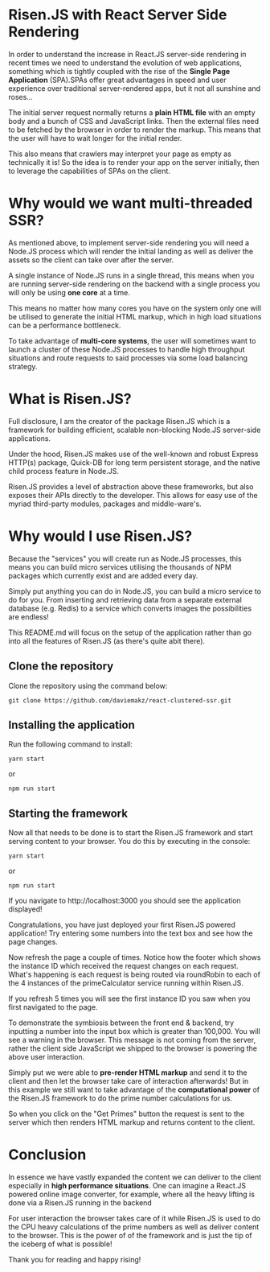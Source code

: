 # Risen.JS with React Server Side Rendering

In order to understand the increase in React.JS server-side rendering in recent times we need to understand the evolution of web applications, something which is tightly coupled with the rise of the **Single Page Application** (SPA).SPAs offer great advantages in speed and user experience over traditional server-rendered apps, but it not all sunshine and roses…

The initial server request normally returns a **plain HTML file** with an empty body and a bunch of CSS and JavaScript links. Then the external files need to be fetched by the browser in order to render the markup. This means that the user will have to wait longer for the initial render.

This also means that crawlers may interpret your page as empty as technically it is! So the idea is to render your app on the server initially, then to leverage the capabilities of SPAs on the client.

# Why would we want multi-threaded SSR?

As mentioned above, to implement server-side rendering you will need a Node.JS process which will render the initial landing as well as deliver the assets so the client can take over after the server.

A single instance of Node.JS runs in a single thread, this means when you are running server-side rendering on the backend with a single process you will only be using **one core** at a time.

This means no matter how many cores you have on the system only one will be utilised to generate the initial HTML markup, which in high load situations can be a performance bottleneck.

To take advantage of **multi-core systems**, the user will sometimes want to launch a cluster of these Node.JS processes to handle high throughput situations and route requests to said processes via some load balancing strategy.

# What is Risen.JS?

Full disclosure, I am the creator of the package Risen.JS which is a framework for building efficient, scalable non-blocking Node.JS server-side applications.

Under the hood, Risen.JS makes use of the well-known and robust Express HTTP(s) package, Quick-DB for long term persistent storage, and the native child process feature in Node.JS.

Risen.JS provides a level of abstraction above these frameworks, but also exposes their APIs directly to the developer. This allows for easy use of the myriad third-party modules, packages and middle-ware's.

# Why would I use Risen.JS?

Because the "services" you will create run as Node.JS processes, this means you can build micro services utilising the thousands of NPM packages which currently exist and are added every day.

Simply put anything you can do in Node.JS, you can build a micro service to do for you. From inserting and retrieving data from a separate external database (e.g. Redis) to a service which converts images the possibilities are endless!

This README.md will focus on the setup of the application rather than go into all the features of Risen.JS (as there's quite abit there).

## Clone the repository

Clone the repository using the command below:

```
git clone https://github.com/daviemakz/react-clustered-ssr.git
```

## Installing the application

Run the following command to install:

```
yarn start
```

or

```
npm run start
```

## Starting the framework

Now all that needs to be done is to start the Risen.JS framework and start serving content to your browser. You do this by executing in the console:

```
yarn start
```

or

```
npm run start
```

If you navigate to http://localhost:3000 you should see the application displayed!

Congratulations, you have just deployed your first Risen.JS powered application! Try entering some numbers into the text box and see how the page changes.

Now refresh the page a couple of times. Notice how the footer which shows the instance ID which received the request changes on each request. What's happening is each request is being routed via roundRobin to each of the 4 instances of the primeCalculator service running within Risen.JS.

If you refresh 5 times you will see the first instance ID you saw when you first navigated to the page.

To demonstrate the symbiosis between the front end & backend, try inputting a number into the input box which is greater than 100,000. You will see a warning in the browser. This message is not coming from the server, rather the client side JavaScript we shipped to the browser is powering the above user interaction.

Simply put we were able to **pre-render HTML markup** and send it to the client and then let the browser take care of interaction afterwards!
But in this example we still want to take advantage of the **computational power** of the Risen.JS framework to do the prime number calculations for us.

So when you click on the "Get Primes" button the request is sent to the server which then renders HTML markup and returns content to the client.

# Conclusion

In essence we have vastly expanded the content we can deliver to the client especially in **high performance situations**. One can imagine a React.JS powered online image converter, for example, where all the heavy lifting is done via a Risen.JS running in the backend

For user interaction the browser takes care of it while Risen.JS is used to do the CPU heavy calculations of the prime numbers as well as deliver content to the browser. This is the power of of the framework and is just the tip of the iceberg of what is possible!

Thank you for reading and happy rising!
